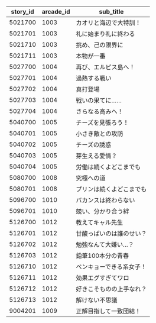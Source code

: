 |story_id|arcade_id|sub_title|
| --- | --- | --- |
|5021700|1003|カオリと海辺で大特訓！|
|5021701|1003|礼に始まり礼に終わる|
|5021710|1003|挑め、己の限界に|
|5021711|1003|本物が一番|
|5027700|1004|再び、エルピス島へ！|
|5027701|1004|過熱する戦い|
|5027702|1004|真打登場|
|5027703|1004|戦いの果てに……|
|5027704|1004|さらなる高みへ！|
|5040700|1005|チーズを見張ろう！|
|5040701|1005|小さき敵との攻防|
|5040702|1005|チーズの誘惑|
|5040703|1005|芽生える愛情？|
|5040704|1005|労働は続くよどこまでも|
|5080700|1008|究極への道|
|5080701|1008|プリンは続くよどこまでも|
|5096700|1010|バカンスは終わらない|
|5096701|1010|競い、分かり合う絆|
|5126700|1012|教えてキャル先生|
|5126701|1012|甘酸っぱいのは誰のせい？|
|5126702|1012|勉強なんて大嫌い…？|
|5126703|1012|鉛筆100本分の青春|
|5126710|1012|ベンキョーできる系女子！|
|5126711|1012|効果エグすぎてワロ|
|5126712|1012|好きこそものの上手なれ？|
|5126713|1012|解けない不思議|
|9004201|1009|正解目指して一致団結！|